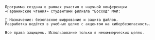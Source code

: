     Программа создана в рамках участия в научной конференции
    «Гаранинские чтения» студентами филиала "Восход" МАИ:

    🔐 Назначение: безопасное шифрование и защита файлов.
    Разработка ведётся в учебных целях с акцентом на кибербезопасность.

    Все права защищены. Использование только в некоммерческих целях.
